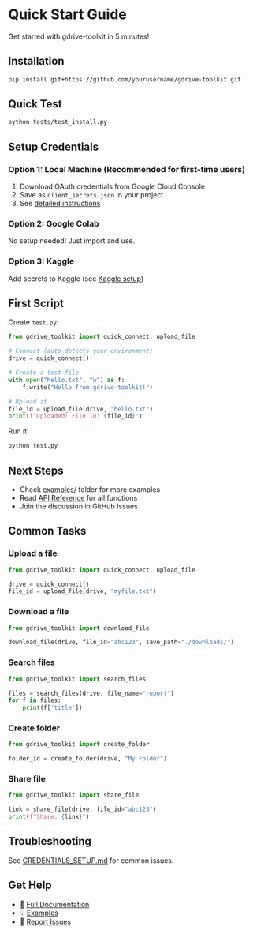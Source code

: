 # Quick Start Guide

Get started with gdrive-toolkit in 5 minutes!

## Installation

```bash
pip install git+https://github.com/yourusername/gdrive-toolkit.git
```

## Quick Test

```bash
python tests/test_install.py
```

## Setup Credentials

### Option 1: Local Machine (Recommended for first-time users)

1. Download OAuth credentials from Google Cloud Console
2. Save as `client_secrets.json` in your project
3. See [detailed instructions](CREDENTIALS_SETUP.md)

### Option 2: Google Colab

No setup needed! Just import and use.

### Option 3: Kaggle

Add secrets to Kaggle (see [Kaggle setup](CREDENTIALS_SETUP.md#for-kaggle))

## First Script

Create `test.py`:

```python
from gdrive_toolkit import quick_connect, upload_file

# Connect (auto-detects your environment)
drive = quick_connect()

# Create a test file
with open("hello.txt", "w") as f:
    f.write("Hello from gdrive-toolkit!")

# Upload it
file_id = upload_file(drive, "hello.txt")
print(f"Uploaded! File ID: {file_id}")
```

Run it:
```bash
python test.py
```

## Next Steps

- Check [examples/](../examples/) folder for more examples
- Read [API Reference](API_REFERENCE.md) for all functions
- Join the discussion in GitHub Issues

## Common Tasks

### Upload a file
```python
from gdrive_toolkit import quick_connect, upload_file

drive = quick_connect()
file_id = upload_file(drive, "myfile.txt")
```

### Download a file
```python
from gdrive_toolkit import download_file

download_file(drive, file_id="abc123", save_path="./downloads/")
```

### Search files
```python
from gdrive_toolkit import search_files

files = search_files(drive, file_name="report")
for f in files:
    print(f['title'])
```

### Create folder
```python
from gdrive_toolkit import create_folder

folder_id = create_folder(drive, "My Folder")
```

### Share file
```python
from gdrive_toolkit import share_file

link = share_file(drive, file_id="abc123")
print(f"Share: {link}")
```

## Troubleshooting

See [CREDENTIALS_SETUP.md](CREDENTIALS_SETUP.md#troubleshooting) for common issues.

## Get Help

- 📖 [Full Documentation](API_REFERENCE.md)
- 💡 [Examples](../examples/)
- 🐛 [Report Issues](https://github.com/yourusername/gdrive-toolkit/issues)
